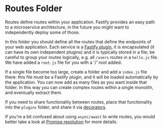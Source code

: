 # Routes Folder

Routes define routes within your application. Fastify provides an
easy path to a microservice architecture, in the future you might want
to independently deploy some of those.

In this folder you should define all the routes that define the endpoints
of your web application.
Each service is a [Fastify
plugin](https://www.fastify.io/docs/latest/Reference/Plugins/), it is
encapsulated (it can have its own independent plugins) and it is
typically stored in a file; be careful to group your routes logically,
e.g. all `/users` routes in a `hello.js` file. We have added
a `root.js` file for you with a '/' root added.

If a single file become too large, create a folder and add a `index.js` file there:
this file must be a Fastify plugin, and it will be loaded automatically
by the application. You can now add as many files as you want inside that folder.
In this way you can create complex routes within a single monolith,
and eventually extract them.

If you need to share functionality between routes, place that
functionality into the `plugins` folder, and share it via
[decorators](https://www.fastify.io/docs/latest/Reference/Decorators/).

If you're a bit confused about using `async/await` to write routes, you would
better take a look at [Promise resolution](https://www.fastify.io/docs/latest/Routes/#promise-resolution) for more details.

